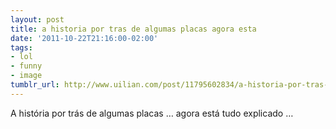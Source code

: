 ```yaml
---
layout: post
title: a historia por tras de algumas placas agora esta
date: '2011-10-22T21:16:00-02:00'
tags:
- lol
- funny
- image
tumblr_url: http://www.uilian.com/post/11795602834/a-historia-por-tras-de-algumas-placas-agora-esta
---
```

A história por trás de algumas placas … agora está tudo explicado …

